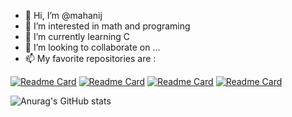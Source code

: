 - 👋 Hi, I’m @mahanij
- 👀 I’m interested in math and programing
- 🌱 I’m currently learning C
- 💞️ I’m looking to collaborate on ...
- 📫 My favorite repositories are : 


<!---
mahanij/mahanij is a ✨ special ✨ repository because its `README.md` (this file) appears on your GitHub profile.
You can click the Preview link to take a look at your changes.
--->
[![Readme Card](https://github-readme-stats.vercel.app/api/pin/?username=mahanij&repo=simple_calculator_C&show_icons=true&theme=transparent)](https://github.com/anuraghazra/github-readme-stats)        [![Readme Card](https://github-readme-stats.vercel.app/api/pin/?username=mahanij&repo=decomposer_python&show_icons=true&theme=transparent)](https://github.com/anuraghazra/github-readme-stats)       [![Readme Card](https://github-readme-stats.vercel.app/api/pin/?username=mahanij&repo=prime_explorer_python&show_icons=true&theme=transparent)](https://github.com/anuraghazra/github-readme-stats) [![Readme Card](https://github-readme-stats.vercel.app/api/pin/?username=mahanij&repo=nextBlogApp&show_icons=true&theme=transparent)](https://github.com/anuraghazra/github-readme-stats)

![Anurag's GitHub stats](https://github-readme-stats.vercel.app/api?username=mahanij&show_icons=true&theme=transparent)

